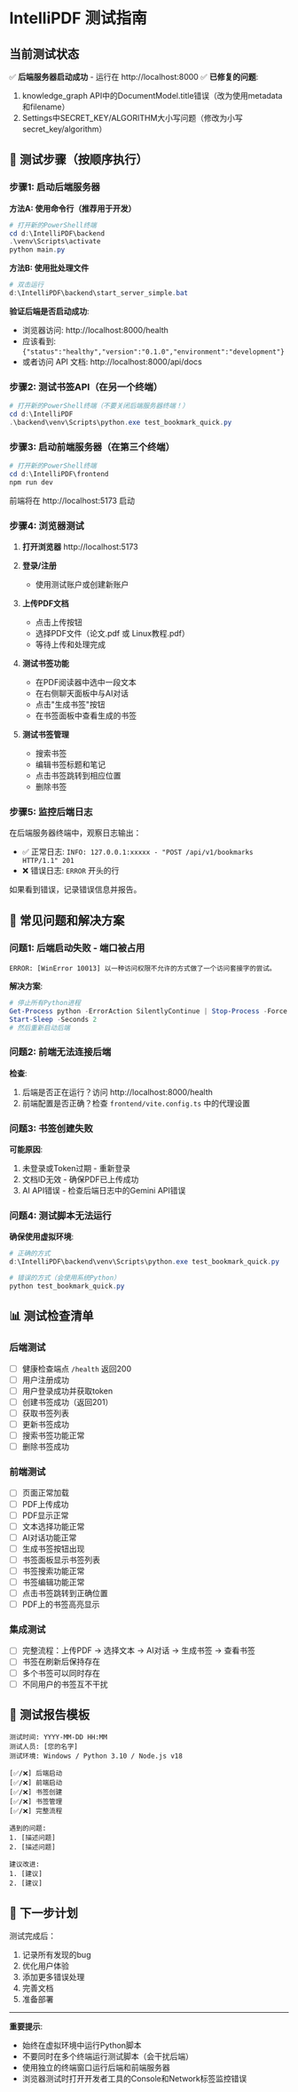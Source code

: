 # IntelliPDF 测试指南

## 当前测试状态

✅ **后端服务器启动成功** - 运行在 http://localhost:8000
✅ **已修复的问题**:
1. knowledge_graph API中的DocumentModel.title错误（改为使用metadata和filename）
2. Settings中SECRET_KEY/ALGORITHM大小写问题（修改为小写secret_key/algorithm）

## 📝 测试步骤（按顺序执行）

### 步骤1: 启动后端服务器

**方法A: 使用命令行（推荐用于开发）**
```powershell
# 打开新的PowerShell终端
cd d:\IntelliPDF\backend
.\venv\Scripts\activate
python main.py
```

**方法B: 使用批处理文件**
```powershell
# 双击运行
d:\IntelliPDF\backend\start_server_simple.bat
```

**验证后端是否启动成功**:
- 浏览器访问: http://localhost:8000/health
- 应该看到: `{"status":"healthy","version":"0.1.0","environment":"development"}`
- 或者访问 API 文档: http://localhost:8000/api/docs

### 步骤2: 测试书签API（在另一个终端）

```powershell
# 打开新的PowerShell终端（不要关闭后端服务器终端！）
cd d:\IntelliPDF
.\backend\venv\Scripts\python.exe test_bookmark_quick.py
```

### 步骤3: 启动前端服务器（在第三个终端）

```powershell
# 打开新的PowerShell终端
cd d:\IntelliPDF\frontend
npm run dev
```

前端将在 http://localhost:5173 启动

### 步骤4: 浏览器测试

1. **打开浏览器** http://localhost:5173

2. **登录/注册**
   - 使用测试账户或创建新账户

3. **上传PDF文档**
   - 点击上传按钮
   - 选择PDF文件（论文.pdf 或 Linux教程.pdf）
   - 等待上传和处理完成

4. **测试书签功能**
   - 在PDF阅读器中选中一段文本
   - 在右侧聊天面板中与AI对话
   - 点击"生成书签"按钮
   - 在书签面板中查看生成的书签

5. **测试书签管理**
   - 搜索书签
   - 编辑书签标题和笔记
   - 点击书签跳转到相应位置
   - 删除书签

### 步骤5: 监控后端日志

在后端服务器终端中，观察日志输出：
- ✅ 正常日志: `INFO: 127.0.0.1:xxxxx - "POST /api/v1/bookmarks HTTP/1.1" 201`
- ❌ 错误日志: `ERROR` 开头的行

如果看到错误，记录错误信息并报告。

## 🐛 常见问题和解决方案

### 问题1: 后端启动失败 - 端口被占用
```
ERROR: [WinError 10013] 以一种访问权限不允许的方式做了一个访问套接字的尝试。
```

**解决方案**:
```powershell
# 停止所有Python进程
Get-Process python -ErrorAction SilentlyContinue | Stop-Process -Force
Start-Sleep -Seconds 2
# 然后重新启动后端
```

### 问题2: 前端无法连接后端

**检查**:
1. 后端是否正在运行？访问 http://localhost:8000/health
2. 前端配置是否正确？检查 `frontend/vite.config.ts` 中的代理设置

### 问题3: 书签创建失败

**可能原因**:
1. 未登录或Token过期 - 重新登录
2. 文档ID无效 - 确保PDF已上传成功
3. AI API错误 - 检查后端日志中的Gemini API错误

### 问题4: 测试脚本无法运行

**确保使用虚拟环境**:
```powershell
# 正确的方式
d:\IntelliPDF\backend\venv\Scripts\python.exe test_bookmark_quick.py

# 错误的方式（会使用系统Python）
python test_bookmark_quick.py
```

## 📊 测试检查清单

### 后端测试
- [ ] 健康检查端点 `/health` 返回200
- [ ] 用户注册成功
- [ ] 用户登录成功并获取token
- [ ] 创建书签成功（返回201）
- [ ] 获取书签列表
- [ ] 更新书签成功
- [ ] 搜索书签功能正常
- [ ] 删除书签成功

### 前端测试
- [ ] 页面正常加载
- [ ] PDF上传成功
- [ ] PDF显示正常
- [ ] 文本选择功能正常
- [ ] AI对话功能正常
- [ ] 生成书签按钮出现
- [ ] 书签面板显示书签列表
- [ ] 书签搜索功能正常
- [ ] 书签编辑功能正常
- [ ] 点击书签跳转到正确位置
- [ ] PDF上的书签高亮显示

### 集成测试
- [ ] 完整流程：上传PDF → 选择文本 → AI对话 → 生成书签 → 查看书签
- [ ] 书签在刷新后保持存在
- [ ] 多个书签可以同时存在
- [ ] 不同用户的书签互不干扰

## 📝 测试报告模板

```
测试时间: YYYY-MM-DD HH:MM
测试人员: [您的名字]
测试环境: Windows / Python 3.10 / Node.js v18

[✅/❌] 后端启动
[✅/❌] 前端启动
[✅/❌] 书签创建
[✅/❌] 书签管理
[✅/❌] 完整流程

遇到的问题:
1. [描述问题]
2. [描述问题]

建议改进:
1. [建议]
2. [建议]
```

## 🚀 下一步计划

测试完成后：
1. 记录所有发现的bug
2. 优化用户体验
3. 添加更多错误处理
4. 完善文档
5. 准备部署

---

**重要提示**: 
- 始终在虚拟环境中运行Python脚本
- 不要同时在多个终端运行测试脚本（会干扰后端）
- 使用独立的终端窗口运行后端和前端服务器
- 浏览器测试时打开开发者工具的Console和Network标签监控错误

